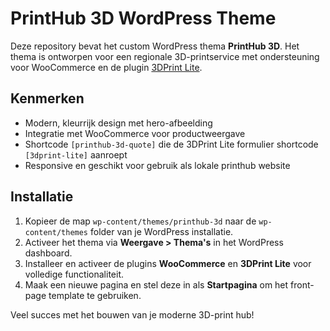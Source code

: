 # PrintHub 3D WordPress Theme

Deze repository bevat het custom WordPress thema **PrintHub 3D**. Het thema is ontworpen voor een regionale 3D-printservice met ondersteuning voor WooCommerce en de plugin [3DPrint Lite](https://wordpress.org/plugins/3dprint-lite/).

## Kenmerken
- Modern, kleurrijk design met hero-afbeelding
- Integratie met WooCommerce voor productweergave
- Shortcode `[printhub-3d-quote]` die de 3DPrint Lite formulier shortcode `[3dprint-lite]` aanroept
- Responsive en geschikt voor gebruik als lokale printhub website

## Installatie
1. Kopieer de map `wp-content/themes/printhub-3d` naar de `wp-content/themes` folder van je WordPress installatie.
2. Activeer het thema via **Weergave > Thema's** in het WordPress dashboard.
3. Installeer en activeer de plugins **WooCommerce** en **3DPrint Lite** voor volledige functionaliteit.
4. Maak een nieuwe pagina en stel deze in als **Startpagina** om het front-page template te gebruiken.

Veel succes met het bouwen van je moderne 3D-print hub!

